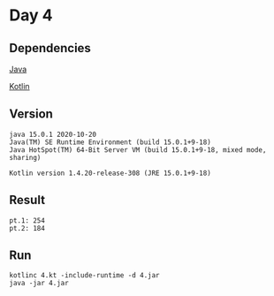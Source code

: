 # Day 4

## Dependencies

[Java](https://java.com/)  

[Kotlin](https://kotlinlang.org/)  

## Version

    java 15.0.1 2020-10-20
    Java(TM) SE Runtime Environment (build 15.0.1+9-18)
    Java HotSpot(TM) 64-Bit Server VM (build 15.0.1+9-18, mixed mode, sharing)

    Kotlin version 1.4.20-release-308 (JRE 15.0.1+9-18)

## Result

    pt.1: 254
    pt.2: 184

## Run

    kotlinc 4.kt -include-runtime -d 4.jar
    java -jar 4.jar
